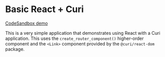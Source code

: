 # Basic React + Curi

[CodeSandbox demo](https://codesandbox.io/s/github/pshrmn/curi/tree/master/examples/react/basic)

This is a very simple application that demonstrates using React with a Curi application. This uses the `create_router_component()` higher-order component and the `<Link>` component provided by the `@curi/react-dom` package.
